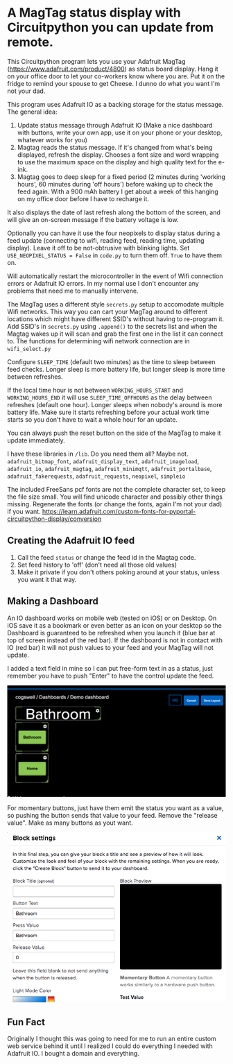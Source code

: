 # A MagTag status display with Circuitpython you can update from remote. 

This Circuitpython program lets you use your Adafruit MagTag (https://www.adafruit.com/product/4800) as status board display. Hang it on your office door to let your co-workers know where you are. Put it on the fridge to remind your spouse to get Cheese. I dunno do what you want I'm not your dad.

This program uses Adafruit IO as a backing storage for the status message. The general idea:

1. Update status message through Adafruit IO (Make a nice dashboard with buttons, write your own app, use it on your phone or your desktop, whatever works for you)
1. Magtag reads the status message. If it's changed from what's being displayed, refresh the display. Chooses a font size and word wrapping to use the maximum space on the display and high quality text for the e-ink.
1. Magtag goes to deep sleep for a fixed period (2 minutes during 'working hours', 60 minutes during 'off hours') before waking up to check the feed again. With a 900 mAh battery I get about a week of this hanging on my office door before I have to recharge it.

It also displays the date of last refresh along the bottom of the screen, and will give an on-screen message if the battery voltage is low.

Optionally you can have it use the four neopixels to display status during a feed update (connecting to wifi, reading feed, reading time, updating display). Leave it off to be not-obtrusive with blinking lights. Set `USE_NEOPIXEL_STATUS = False` in `code.py` to turn them off. `True` to have them on.

Will automatically restart the microcontroller in the event of Wifi connection errors or Adafruit IO errors. In my normal use I don't encounter any problems that need me to manually intervene.

The MagTag uses a different style `secrets.py` setup to accomodate multiple Wifi networks. This way you can cart your MagTag around to different locations which might have different SSID's without having to re-program it. Add SSID's in `secrets.py` using `.append()` to the secrets list and when the Magtag wakes up it will scan and grab the first one in the list it can connect to. The functions for determining wifi network connection are in `wifi_select.py`

Configure `SLEEP_TIME` (default two minutes) as the time to sleep between feed checks. Longer sleep is more battery life, but longer sleep is more time between refreshes.

If the local time hour is not between `WORKING_HOURS_START` and `WORKING_HOURS_END` it will use `SLEEP_TIME_OFFHOURS` as the delay between refreshes (default one hour). Longer sleeps when nobody's around is more battery life. Make sure it starts refreshing before your actual work time starts so you don't have to wait a whole hour for an update.

You can always push the reset button on the side of the MagTag to make it update immediately.

I have these libraries in `/lib`. Do you need them all? Maybe not.
`adafruit_bitmap_font`, `adafruit_display_text`, `adafruit_imageload`, `adafruit_io`,
`adafruit_magtag`, `adafruit_minimqtt`, `adafruit_portalbase`, `adafruit_fakerequests`,
`adafruit_requests`, `neopixel`, `simpleio`

The included FreeSans pcf fonts are not the complete character set, to keep the file size small. You will find unicode character and possibly other things missing. Regenerate the fonts (or change the fonts, again I'm not your dad) if you want. https://learn.adafruit.com/custom-fonts-for-pyportal-circuitpython-display/conversion

## Creating the Adafruit IO feed

1. Call the feed `status` or change the feed id in the Magtag code.
2. Set feed history to 'off' (don't need all those old values)
3. Make it private if you don't others poking around at your status, unless you want it that way.

## Making a Dashboard

An IO dashboard works on mobile web (tested on iOS) or on Desktop. On iOS save it as a bookmark or even better as an icon on your desktop so the Dashboard is guaranteed to be refreshed when you launch it (blue bar at top of screen instead of the red bar). If the dashboard is not in contact with IO (red bar) it will not push values to your feed and your MagTag will not update.

I added a text field in mine so I can put free-form text in as a status, just remember you have to push "Enter" to have the control update the feed.

![](images/dash.png "Dashboard setup")

For momentary buttons, just have them emit the status you want as a value, so pushing the button sends that value to your feed. Remove the "release value". Make as many buttons as yout want.

![](images/button.png "Button setup")

## Fun Fact

Originally I thought this was going to need for me to run an entire custom web service behind it until I realized I could do everything I needed with Adafruit IO. I bought a domain and everything.